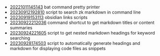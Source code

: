 - [20221011145143](/zet/20221011145143/README.md) bat command pretty printer
- [20230912192810](/zet/20230912192810/README.md) script to search zk markdown in command line
- [20230919153113](/zet/20230919153113/README.md) obsidian links scripts
- [20230922212036](/zet/20230922212036/README.md) command shortcut to get markdown titles or content summaries
- [20230924221605](/zet/20230924221605/README.md) script to get nested markdown headings for keyword searching
- [20230928174503](/zet/20230928174503/README.md) script to automatically generate headings and markdown for displaying code files as snippets
